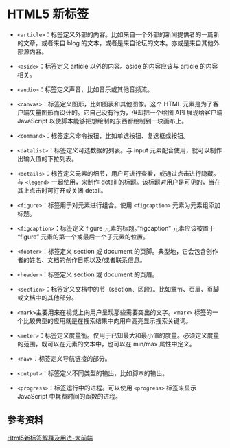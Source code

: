 # HTML5 新标签

* `<article>`：标签定义外部的内容。比如来自一个外部的新闻提供者的一篇新的文章，或者来自 blog 的文本，或者是来自论坛的文本。亦或是来自其他外部源内容。

* `<aside>`：标签定义 article 以外的内容。aside 的内容应该与 article 的内容相关。

* `<audio>`：标签定义声音，比如音乐或其他音频流。

* `<canvas>`：标签定义图形，比如图表和其他图像。这个 HTML 元素是为了客户端矢量图形而设计的。它自己没有行为，但却把一个绘图 API 展现给客户端 JavaScript 以使脚本能够把想绘制的东西都绘制到一块画布上。

* `<command>`：标签定义命令按钮，比如单选按钮、复选框或按钮。

* `<datalist>`：标签定义可选数据的列表。与 input 元素配合使用，就可以制作出输入值的下拉列表。

* `<details>`：标签定义元素的细节，用户可进行查看，或通过点击进行隐藏。与 `<legend>` 一起使用，来制作 detail 的标题。该标题对用户是可见的，当在其上点击时可打开或关闭 detail。

* `<figure>`：标签用于对元素进行组合。使用 `<figcaption>` 元素为元素组添加标题。

* `<figcaption>`：标签定义 figure 元素的标题。”figcaption” 元素应该被置于 “figure” 元素的第一个或最后一个子元素的位置。

* `<footer>`：标签定义 section 或 document 的页脚。典型地，它会包含创作者的姓名、文档的创作日期以及/或者联系信息。

* `<header>`：标签定义 section 或 document 的页眉。

* `<section>`：标签定义文档中的节（section、区段）。比如章节、页眉、页脚或文档中的其他部分。

* `<mark>`主要用来在视觉上向用户呈现那些需要突出的文字。`<mark>` 标签的一个比较典型的应用就是在搜索结果中向用户高亮显示搜索关键词。

* `<meter>`：标签定义度量衡。仅用于已知最大和最小值的度量。必须定义度量的范围，既可以在元素的文本中，也可以在 min/max 属性中定义。

* `<nav>`：标签定义导航链接的部分。

* `<output>`：标签定义不同类型的输出，比如脚本的输出。

* `<progress>`：标签运行中的进程。可以使用 `<progress>` 标签来显示 JavaScript 中耗费时间的函数的进程。

## 参考资料

[Html5新标签解释及用法-大前端](http://www.daqianduan.com/2857.html)